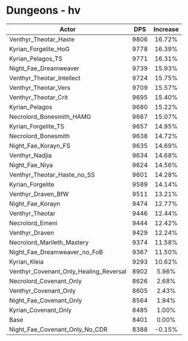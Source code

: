 # Dungeons - hv
| Actor | DPS | Increase |
|---|:---:|:---:|
|Venthyr_Theotar_Haste|9806|16.72%|
|Kyrian_Forgelite_HoG|9778|16.39%|
|Kyrian_Pelagos_TS|9771|16.31%|
|Night_Fae_Dreamweaver|9739|15.93%|
|Venthyr_Theotar_Intellect|9724|15.75%|
|Venthyr_Theotar_Vers|9709|15.57%|
|Venthyr_Theotar_Crit|9695|15.40%|
|Kyrian_Pelagos|9680|15.22%|
|Necrolord_Bonesmith_HAMG|9667|15.07%|
|Kyrian_Forgelite_TS|9657|14.95%|
|Necrolord_Bonesmith|9638|14.72%|
|Night_Fae_Korayn_FS|9635|14.69%|
|Venthyr_Nadjia|9634|14.68%|
|Night_Fae_Niya|9624|14.56%|
|Venthyr_Theotar_Haste_no_SS|9601|14.28%|
|Kyrian_Forgelite|9589|14.14%|
|Venthyr_Draven_BfW|9511|13.21%|
|Night_Fae_Korayn|9474|12.77%|
|Venthyr_Theotar|9446|12.44%|
|Necrolord_Emeni|9444|12.42%|
|Venthyr_Draven|9429|12.24%|
|Necrolord_Marileth_Mastery|9374|11.58%|
|Night_Fae_Dreamweaver_no_FoB|9367|11.50%|
|Kyrian_Kleia|9293|10.62%|
|Venthyr_Covenant_Only_Healing_Reversal|8902|5.96%|
|Necrolord_Covenant_Only|8626|2.68%|
|Venthyr_Covenant_Only|8605|2.43%|
|Night_Fae_Covenant_Only|8564|1.94%|
|Kyrian_Covenant_Only|8485|1.00%|
|Base|8401|0.00%|
|Night_Fae_Covenant_Only_No_CDR|8388|-0.15%|
